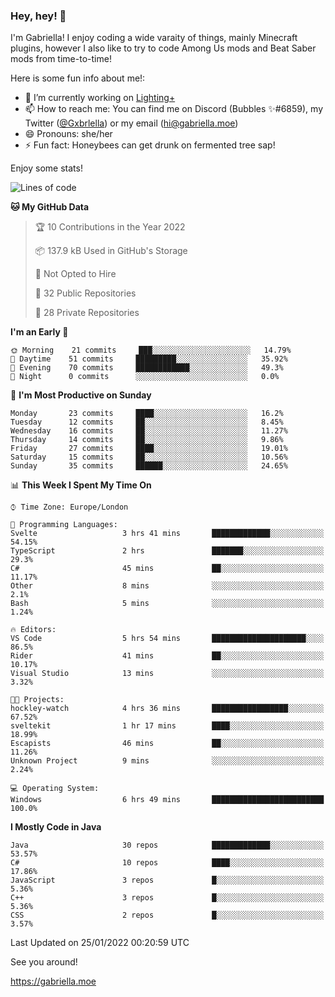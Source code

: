 ### Hey, hey! 👋

I'm Gabriella! I enjoy coding a wide varaity of things, mainly Minecraft plugins, however I also like to try to code Among Us mods and Beat Saber mods from time-to-time!

Here is some fun info about me!:

- 🔭 I’m currently working on [Lighting+](https://github.com/IsGabriellaCurious/LightingPlus)
- 📫 How to reach me: You can find me on Discord (Bubbles ✨#6859), my Twitter ([@Gxbrlella](twitter.com/Gxbrlella)) or my email ([hi@gabriella.moe](mailto://hi@gabriella.moe))
- 😄 Pronouns: she/her
- ⚡ Fun fact: Honeybees can get drunk on fermented tree sap!

Enjoy some stats!

<!--START_SECTION:waka-->
![Lines of code](https://img.shields.io/badge/From%20Hello%20World%20I%27ve%20Written-13%20Thousand%20lines%20of%20code-blue)

**🐱 My GitHub Data** 

> 🏆 10 Contributions in the Year 2022
 > 
> 📦 137.9 kB Used in GitHub's Storage 
 > 
> 🚫 Not Opted to Hire
 > 
> 📜 32 Public Repositories 
 > 
> 🔑 28 Private Repositories  
 > 
**I'm an Early 🐤** 

```text
🌞 Morning    21 commits     ███░░░░░░░░░░░░░░░░░░░░░░   14.79% 
🌆 Daytime    51 commits     █████████░░░░░░░░░░░░░░░░   35.92% 
🌃 Evening    70 commits     ████████████░░░░░░░░░░░░░   49.3% 
🌙 Night      0 commits      ░░░░░░░░░░░░░░░░░░░░░░░░░   0.0%

```
📅 **I'm Most Productive on Sunday** 

```text
Monday       23 commits     ████░░░░░░░░░░░░░░░░░░░░░   16.2% 
Tuesday      12 commits     ██░░░░░░░░░░░░░░░░░░░░░░░   8.45% 
Wednesday    16 commits     ██░░░░░░░░░░░░░░░░░░░░░░░   11.27% 
Thursday     14 commits     ██░░░░░░░░░░░░░░░░░░░░░░░   9.86% 
Friday       27 commits     ████░░░░░░░░░░░░░░░░░░░░░   19.01% 
Saturday     15 commits     ██░░░░░░░░░░░░░░░░░░░░░░░   10.56% 
Sunday       35 commits     ██████░░░░░░░░░░░░░░░░░░░   24.65%

```


📊 **This Week I Spent My Time On** 

```text
⌚︎ Time Zone: Europe/London

💬 Programming Languages: 
Svelte                   3 hrs 41 mins       █████████████░░░░░░░░░░░░   54.15% 
TypeScript               2 hrs               ███████░░░░░░░░░░░░░░░░░░   29.3% 
C#                       45 mins             ██░░░░░░░░░░░░░░░░░░░░░░░   11.17% 
Other                    8 mins              ░░░░░░░░░░░░░░░░░░░░░░░░░   2.1% 
Bash                     5 mins              ░░░░░░░░░░░░░░░░░░░░░░░░░   1.24%

🔥 Editors: 
VS Code                  5 hrs 54 mins       █████████████████████░░░░   86.5% 
Rider                    41 mins             ██░░░░░░░░░░░░░░░░░░░░░░░   10.17% 
Visual Studio            13 mins             ░░░░░░░░░░░░░░░░░░░░░░░░░   3.32%

🐱‍💻 Projects: 
hockley-watch            4 hrs 36 mins       █████████████████░░░░░░░░   67.52% 
sveltekit                1 hr 17 mins        ████░░░░░░░░░░░░░░░░░░░░░   18.99% 
Escapists                46 mins             ██░░░░░░░░░░░░░░░░░░░░░░░   11.26% 
Unknown Project          9 mins              ░░░░░░░░░░░░░░░░░░░░░░░░░   2.24%

💻 Operating System: 
Windows                  6 hrs 49 mins       █████████████████████████   100.0%

```

**I Mostly Code in Java** 

```text
Java                     30 repos            █████████████░░░░░░░░░░░░   53.57% 
C#                       10 repos            ████░░░░░░░░░░░░░░░░░░░░░   17.86% 
JavaScript               3 repos             █░░░░░░░░░░░░░░░░░░░░░░░░   5.36% 
C++                      3 repos             █░░░░░░░░░░░░░░░░░░░░░░░░   5.36% 
CSS                      2 repos             █░░░░░░░░░░░░░░░░░░░░░░░░   3.57%

```



 Last Updated on 25/01/2022 00:20:59 UTC
<!--END_SECTION:waka-->

See you around!

https://gabriella.moe
